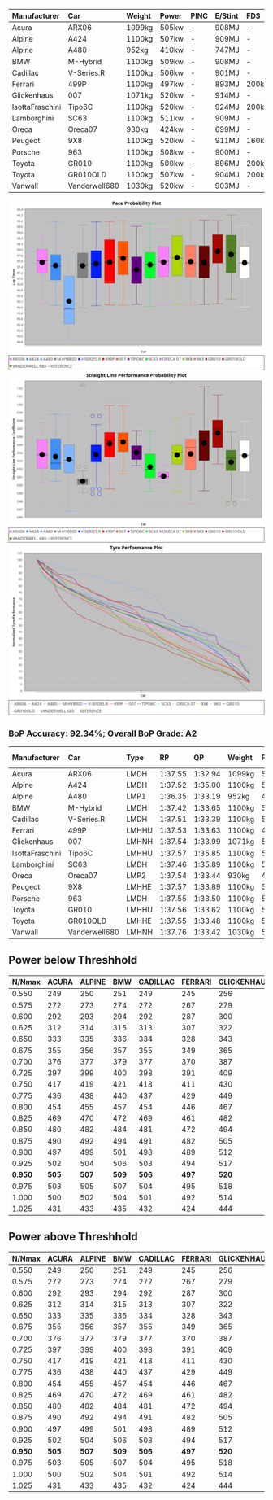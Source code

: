 |Manufacturer|Car|Weight|Power|PINC|E/Stint|FDS|
|:-|:-|:-|:-|:-|:-|:-|
|Acura|ARX06|1099kg|505kw|-|908MJ|-|
|Alpine|A424|1100kg|507kw|-|909MJ|-|
|Alpine|A480|952kg|410kw|-|747MJ|-|
|BMW|M-Hybrid|1100kg|509kw|-|908MJ|-|
|Cadillac|V-Series.R|1100kg|506kw|-|901MJ|-|
|Ferrari|499P|1100kg|497kw|-|893MJ|200kph|
|Glickenhaus|007|1071kg|520kw|-|914MJ|-|
|IsottaFraschini|Tipo6C|1100kg|520kw|-|924MJ|200kph|
|Lamborghini|SC63|1100kg|511kw|-|909MJ|-|
|Oreca|Oreca07|930kg|424kw|-|699MJ|-|
|Peugeot|9X8|1100kg|520kw|-|911MJ|160kph|
|Porsche|963|1100kg|508kw|-|900MJ|-|
|Toyota|GR010|1100kg|500kw|-|896MJ|200kph|
|Toyota|GR010OLD|1100kg|507kw|-|904MJ|200kph|
|Vanwall|Vanderwell680|1030kg|520kw|-|903MJ|-|

![PACECHART](./IMG/AUTO.png)
![STRAIGHTLINEPERFORMANCECHART](./IMG/AUTO_sp.png)
![TYREPERFORMANCECHART](./IMG/AUTO_tw.png)

### BoP Accuracy: 92.34%; Overall BoP Grade: A2
|Manufacturer|Car|Type|RP|QP|Weight|Power¹|Threshhold|PINC|Power²|E/Stint|AVG Vmax|FDS|RDLC|L/Stint|BOP-Grade|ModelAccuracy|ModelPoints|Match%|
|:-|:-|:-|:-|:-|:-|:-|:-|:-|:-|:-|:-|:-|:-|:-|:-|:-|:-|:-|
|Acura|ARX06|LMDH|1:37.55|1:32.94|1099kg|505kw|0.0kph|-|505kw|908MJ|290.00kph|-|0.96|37|+B2|100.00%|995|81.30%|
|Alpine|A424|LMDH|1:37.52|1:35.00|1100kg|507kw|0.0kph|-|507kw|909MJ|289.70kph|-|0.96|37|~A1|80.53%|517|95.74%|
|Alpine|A480|LMP1|1:36.35|1:33.19|952kg|410kw|0.0kph|-|410kw|747MJ|287.91kph|-|0.97|35|-E2|59.62%|840|54.79%|
|BMW|M-Hybrid|LMDH|1:37.42|1:33.65|1100kg|509kw|0.0kph|-|509kw|908MJ|286.14kph|-|0.97|37|~A1|98.60%|1690|98.69%|
|Cadillac|V-Series.R|LMDH|1:37.51|1:33.39|1100kg|506kw|0.0kph|-|506kw|901MJ|289.58kph|-|0.96|37|~A1|88.58%|2033|96.51%|
|Ferrari|499P|LMHHU|1:37.53|1:33.63|1100kg|497kw|0.0kph|-|497kw|893MJ|291.49kph|200kph|1.00|37|~A1|84.67%|2303|100.00%|
|Glickenhaus|007|LMHNH|1:37.54|1:33.99|1071kg|520kw|0.0kph|-|520kw|914MJ|294.45kph|-|0.92|37|~A1|96.64%|1639|100.00%|
|IsottaFraschini|Tipo6C|LMHHU|1:37.57|1:35.85|1100kg|520kw|0.0kph|-|520kw|924MJ|291.45kph|200kph|1.01|37|+B1|66.67%|96|87.70%|
|Lamborghini|SC63|LMDH|1:37.46|1:35.89|1100kg|511kw|0.0kph|-|511kw|909MJ|288.00kph|-|1.00|37|+B1|96.77%|419|88.51%|
|Oreca|Oreca07|LMP2|1:37.54|1:33.44|930kg|424kw|0.0kph|-|424kw|699MJ|287.86kph|-|0.97|35|+B2|100.00%|2206|83.70%|
|Peugeot|9X8|LMHHE|1:37.57|1:33.89|1100kg|520kw|0.0kph|-|520kw|911MJ|290.20kph|160kph|0.96|37|~A1|87.16%|2572|100.00%|
|Porsche|963|LMDH|1:37.55|1:33.50|1100kg|508kw|0.0kph|-|508kw|900MJ|290.32kph|-|0.96|37|~A1|93.05%|5740|100.00%|
|Toyota|GR010|LMHHU|1:37.56|1:33.62|1100kg|500kw|0.0kph|-|500kw|896MJ|291.80kph|200kph|1.00|37|~A1|90.17%|3255|98.45%|
|Toyota|GR010OLD|LMHHE|1:37.55|1:33.48|1100kg|507kw|0.0kph|-|507kw|904MJ|294.22kph|200kph|0.99|37|~A1|85.24%|1322|100.00%|
|Vanwall|Vanderwell680|LMHNH|1:37.76|1:33.42|1030kg|520kw|0.0kph|-|520kw|903MJ|291.25kph|-|1.01|37|~A1|91.33%|611|99.66%|

## Power below Threshhold
|N/Nmax|ACURA|ALPINE|BMW|CADILLAC|FERRARI|GLICKENHAUS|ISOTTAFRASCHINI|LAMBORGHINI|ORECA|PEUGEOT|PORSCHE|TOYOTA|TOYOTA|VANWALL|​|RPM|A480|
|:-|:-|:-|:-|:-|:-|:-|:-|:-|:-|:-|:-|:-|:-|:-|:-|:-|:-|
|0.550|249|250|251|249|245|256|256|252|209|256|250|246|250|256|​|--|-|
|0.575|272|273|274|272|267|279|279|275|227|279|273|269|273|279|​|--|-|
|0.600|292|293|294|292|287|300|300|295|245|300|293|289|293|300|​|--|-|
|0.625|312|314|315|313|307|322|322|316|262|322|314|309|314|322|​|--|-|
|0.650|333|335|336|334|328|343|343|337|280|343|335|330|335|343|​|--|-|
|0.675|355|356|357|355|349|365|365|359|298|365|357|351|356|365|​|--|-|
|0.700|376|377|379|377|370|387|387|380|316|387|378|372|377|387|​|--|-|
|0.725|397|399|400|398|391|409|409|402|333|409|399|393|399|409|​|--|-|
|0.750|417|419|421|418|411|430|430|422|350|430|420|413|419|430|​|--|-|
|0.775|436|438|440|437|429|449|449|441|366|449|439|432|438|449|​|5000|241|
|0.800|454|455|457|454|446|467|467|459|381|467|456|449|455|467|​|5500|284|
|0.825|469|470|472|469|461|482|482|474|393|482|471|464|470|482|​|6000|318|
|0.850|480|482|484|481|472|494|494|485|403|494|483|475|482|494|​|6500|359|
|0.875|490|492|494|491|482|505|505|496|412|505|493|485|492|505|​|7000|401|
|0.900|497|499|501|498|489|512|512|503|417|512|500|492|499|512|​|7500|411|
|0.925|502|504|506|503|494|517|517|508|421|517|505|497|504|517|​|8000|407|
|**0.950**|**505**|**507**|**509**|**506**|**497**|**520**|**520**|**511**|**424**|**520**|**508**|**500**|**507**|**520**|**​**|**8500**|**410**|
|0.975|503|505|507|504|495|518|518|509|423|518|506|498|505|518|​|9000|205|
|1.000|500|502|504|501|492|514|514|505|419|514|503|495|502|514|​|--|-|
|1.025|431|433|435|432|424|444|444|436|362|444|434|427|433|444|​|--|-|

## Power above Threshhold
|N/Nmax|ACURA|ALPINE|BMW|CADILLAC|FERRARI|GLICKENHAUS|ISOTTAFRASCHINI|LAMBORGHINI|ORECA|PEUGEOT|PORSCHE|TOYOTA|TOYOTA|VANWALL|​|RPM|A480|
|:-|:-|:-|:-|:-|:-|:-|:-|:-|:-|:-|:-|:-|:-|:-|:-|:-|:-|
|0.550|249|250|251|249|245|256|256|252|209|256|250|246|250|256|​|--|-|
|0.575|272|273|274|272|267|279|279|275|227|279|273|269|273|279|​|--|-|
|0.600|292|293|294|292|287|300|300|295|245|300|293|289|293|300|​|--|-|
|0.625|312|314|315|313|307|322|322|316|262|322|314|309|314|322|​|--|-|
|0.650|333|335|336|334|328|343|343|337|280|343|335|330|335|343|​|--|-|
|0.675|355|356|357|355|349|365|365|359|298|365|357|351|356|365|​|--|-|
|0.700|376|377|379|377|370|387|387|380|316|387|378|372|377|387|​|--|-|
|0.725|397|399|400|398|391|409|409|402|333|409|399|393|399|409|​|--|-|
|0.750|417|419|421|418|411|430|430|422|350|430|420|413|419|430|​|--|-|
|0.775|436|438|440|437|429|449|449|441|366|449|439|432|438|449|​|5000|241|
|0.800|454|455|457|454|446|467|467|459|381|467|456|449|455|467|​|5500|284|
|0.825|469|470|472|469|461|482|482|474|393|482|471|464|470|482|​|6000|318|
|0.850|480|482|484|481|472|494|494|485|403|494|483|475|482|494|​|6500|359|
|0.875|490|492|494|491|482|505|505|496|412|505|493|485|492|505|​|7000|401|
|0.900|497|499|501|498|489|512|512|503|417|512|500|492|499|512|​|7500|411|
|0.925|502|504|506|503|494|517|517|508|421|517|505|497|504|517|​|8000|407|
|**0.950**|**505**|**507**|**509**|**506**|**497**|**520**|**520**|**511**|**424**|**520**|**508**|**500**|**507**|**520**|**​**|**8500**|**410**|
|0.975|503|505|507|504|495|518|518|509|423|518|506|498|505|518|​|9000|205|
|1.000|500|502|504|501|492|514|514|505|419|514|503|495|502|514|​|--|-|
|1.025|431|433|435|432|424|444|444|436|362|444|434|427|433|444|​|--|-|
